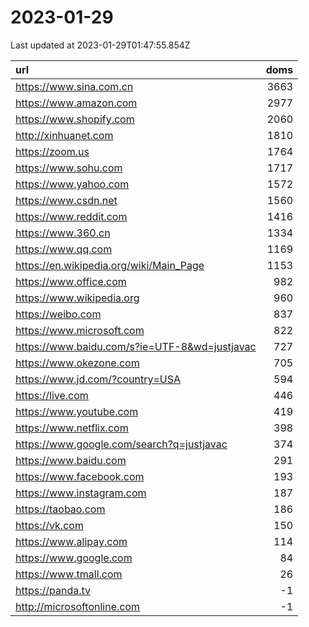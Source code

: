 # 2023-01-29

<!-- BEGIN -->
Last updated at 2023-01-29T01:47:55.854Z

url | doms
:- | -:
https://www.sina.com.cn | 3663
https://www.amazon.com | 2977
https://www.shopify.com | 2060
http://xinhuanet.com | 1810
https://zoom.us | 1764
https://www.sohu.com | 1717
https://www.yahoo.com | 1572
https://www.csdn.net | 1560
https://www.reddit.com | 1416
https://www.360.cn | 1334
https://www.qq.com | 1169
https://en.wikipedia.org/wiki/Main_Page | 1153
https://www.office.com | 982
https://www.wikipedia.org | 960
https://weibo.com | 837
https://www.microsoft.com | 822
https://www.baidu.com/s?ie=UTF-8&wd=justjavac | 727
https://www.okezone.com | 705
https://www.jd.com/?country=USA | 594
https://live.com | 446
https://www.youtube.com | 419
https://www.netflix.com | 398
https://www.google.com/search?q=justjavac | 374
https://www.baidu.com | 291
https://www.facebook.com | 193
https://www.instagram.com | 187
https://taobao.com | 186
https://vk.com | 150
https://www.alipay.com | 114
https://www.google.com | 84
https://www.tmall.com | 26
https://panda.tv | -1
http://microsoftonline.com | -1
<!-- END -->
